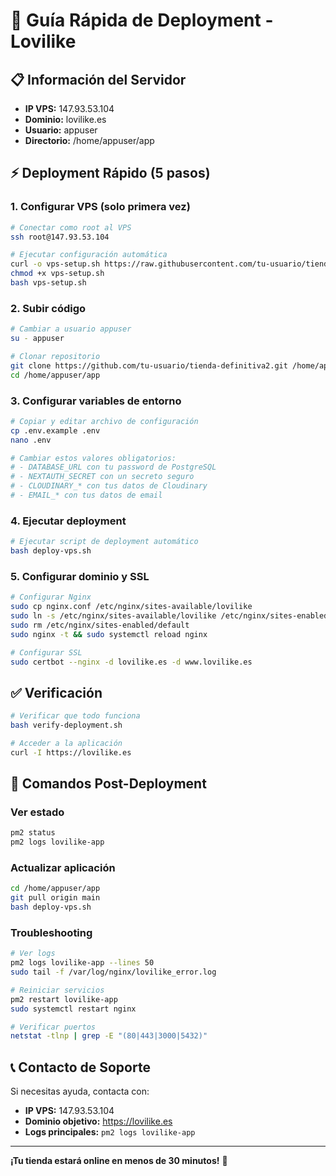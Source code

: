 # 🚀 Guía Rápida de Deployment - Lovilike

## 📋 Información del Servidor

- **IP VPS:** 147.93.53.104
- **Dominio:** lovilike.es
- **Usuario:** appuser
- **Directorio:** /home/appuser/app

## ⚡ Deployment Rápido (5 pasos)

### 1. Configurar VPS (solo primera vez)
```bash
# Conectar como root al VPS
ssh root@147.93.53.104

# Ejecutar configuración automática
curl -o vps-setup.sh https://raw.githubusercontent.com/tu-usuario/tienda-definitiva2/main/vps-setup.sh
chmod +x vps-setup.sh
bash vps-setup.sh
```

### 2. Subir código
```bash
# Cambiar a usuario appuser
su - appuser

# Clonar repositorio
git clone https://github.com/tu-usuario/tienda-definitiva2.git /home/appuser/app
cd /home/appuser/app
```

### 3. Configurar variables de entorno
```bash
# Copiar y editar archivo de configuración
cp .env.example .env
nano .env

# Cambiar estos valores obligatorios:
# - DATABASE_URL con tu password de PostgreSQL
# - NEXTAUTH_SECRET con un secreto seguro
# - CLOUDINARY_* con tus datos de Cloudinary
# - EMAIL_* con tus datos de email
```

### 4. Ejecutar deployment
```bash
# Ejecutar script de deployment automático
bash deploy-vps.sh
```

### 5. Configurar dominio y SSL
```bash
# Configurar Nginx
sudo cp nginx.conf /etc/nginx/sites-available/lovilike
sudo ln -s /etc/nginx/sites-available/lovilike /etc/nginx/sites-enabled/
sudo rm /etc/nginx/sites-enabled/default
sudo nginx -t && sudo systemctl reload nginx

# Configurar SSL
sudo certbot --nginx -d lovilike.es -d www.lovilike.es
```

## ✅ Verificación
```bash
# Verificar que todo funciona
bash verify-deployment.sh

# Acceder a la aplicación
curl -I https://lovilike.es
```

## 🔧 Comandos Post-Deployment

### Ver estado
```bash
pm2 status
pm2 logs lovilike-app
```

### Actualizar aplicación
```bash
cd /home/appuser/app
git pull origin main
bash deploy-vps.sh
```

### Troubleshooting
```bash
# Ver logs
pm2 logs lovilike-app --lines 50
sudo tail -f /var/log/nginx/lovilike_error.log

# Reiniciar servicios
pm2 restart lovilike-app
sudo systemctl restart nginx

# Verificar puertos
netstat -tlnp | grep -E "(80|443|3000|5432)"
```

## 📞 Contacto de Soporte

Si necesitas ayuda, contacta con:
- **IP VPS:** 147.93.53.104
- **Dominio objetivo:** https://lovilike.es
- **Logs principales:** `pm2 logs lovilike-app`

---

**¡Tu tienda estará online en menos de 30 minutos!** 🎉